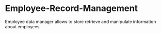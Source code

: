 # Employee-Record-Management
Employee data manager allows to store retrieve and manipulate information about employees
